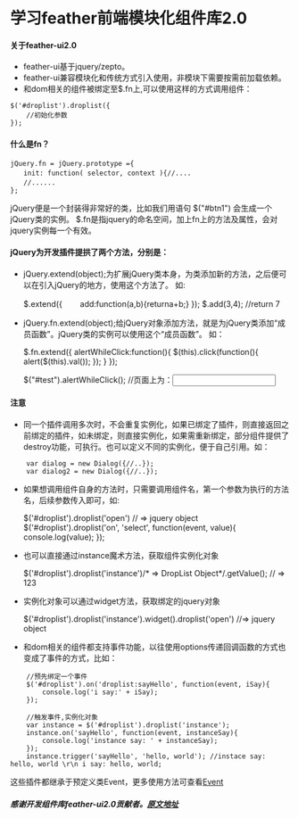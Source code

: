 # 学习feather前端模块化组件库2.0

#### 关于feather-ui2.0

* feather-ui基于jquery/zepto。
* feather-ui兼容模块化和传统方式引入使用，非模块下需要按需前加载依赖。
* 和dom相关的组件被绑定至$.fn上,可以使用这样的方式调用组件：

```
$('#droplist').droplist({
    //初始化参数
});

```


#### 什么是fn？
```
jQuery.fn = jQuery.prototype ={ 
　　init: function( selector, context ){//....　 
　　//...... 
};
```

jQuery便是一个封装得非常好的类，比如我们用语句 $("#btn1") 会生成一个jQuery类的实例。
$.fn是指jquery的命名空间，加上fn上的方法及属性，会对jquery实例每一个有效。 


#### jQuery为开发插件提拱了两个方法，分别是：

* jQuery.extend(object);为扩展jQuery类本身，为类添加新的方法，之后便可以在引入jQuery的地方，使用这个方法了。 
	如:  
    
	$.extend({ 
	　　add:function(a,b){returna+b;} 
		}); 
	$.add(3,4); //return 7 

* jQuery.fn.extend(object);给jQuery对象添加方法，就是为jQuery类添加“成员函数”。jQuery类的实例可以使用这个“成员函数”。
	如：    
    
    
    $.fn.extend({ 
    	alertWhileClick:function(){ 
    		$(this).click(function(){ 
    			alert($(this).val()); 
    		}); 
    	}
    }); 
    
	$("#test").alertWhileClick(); //页面上为：<input id="test" type="text"/>


#### 注意

* 同一个插件调用多次时，不会重复实例化，如果已绑定了插件，则直接返回之前绑定的插件，如未绑定，则直接实例化，如果需重新绑定，部分组件提供了destroy功能，可执行。也可以定义不同的实例化，便于自己引用。如：

```
    var dialog = new Dialog({//..});
    var dialog2 = new Dialog({//..});
```

* 如果想调用组件自身的方法时，只需要调用组件名，第一个参数为执行的方法名，后续参数传入即可，如:


    $('#droplist').droplist('open')  // => jquery object
    $('#droplist').droplist('on', 'select', function(event, value){
        console.log(value);
    });


* 也可以直接通过instance魔术方法，获取组件实例化对象


    $('#droplist').droplist('instance')/* => DropList Object*/.getValue(); 		// => 123


* 实例化对象可以通过widget方法，获取绑定的jquery对象


    $('#droplist').droplist('instance').widget().droplist('open') //=> jquery object
	

* 和dom相关的组件都支持事件功能，以往使用options传递回调函数的方式也变成了事件的方式，比如：

```
    //预先绑定一个事件
    $('#droplist').on('droplist:sayHello', function(event, iSay){
        console.log('i say:' + iSay);
    });

    //触发事件,实例化对象
    var instance = $('#droplist').droplist('instance');
    instance.on('sayHello', function(event, instanceSay){
        console.log('instance say: ' + instanceSay);
    });
    instance.trigger('sayHello', 'hello, world'); //instace say: hello, world \r\n i say: hello, world;
```

这些插件都继承于预定义类Event，更多使用方法可查看[Event](https://github.com/feather-team/feather-ui2.0/tree/master/class)


##### 感谢开发组件库feather-ui2.0贡献者。[原文地址](http://feather-team.github.io/)

